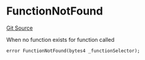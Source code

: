 # FunctionNotFound
[Git Source](https://github.com/thrackle-io/tron/blob/6347e28a06cfe8dcc416f54eea2d35ee6b0ce9fd/src/client/token/handler/diamond/HandlerDiamond.sol)

When no function exists for function called


```solidity
error FunctionNotFound(bytes4 _functionSelector);
```

